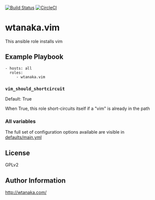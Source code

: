 [![Build Status](https://travis-ci.org/wtanaka/ansible-role-vim.svg?branch=master)](https://travis-ci.org/wtanaka/ansible-role-vim)
[![CircleCI](https://circleci.com/gh/wtanaka/ansible-role-vim.svg?style=svg)](https://circleci.com/gh/wtanaka/ansible-role-vim)

wtanaka.vim
===========

This ansible role installs vim

Example Playbook
----------------

    - hosts: all
      roles:
         - wtanaka.vim

### `vim_should_shortcircuit`

Default: True

When True, this role short-circuits itself if a "vim" is already in the path

### All variables

The full set of configuration options available are visible in
[defaults/main.yml](defaults/main.yml)

License
-------

GPLv2

Author Information
------------------

http://wtanaka.com/
